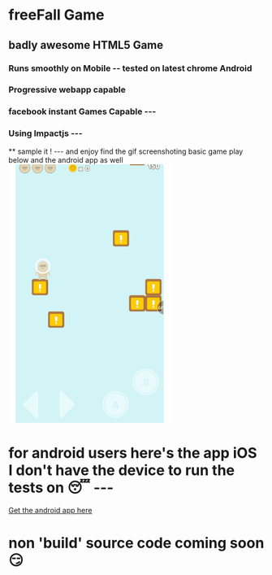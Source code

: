 # freeFall Game
## badly awesome HTML5 Game 
### Runs smoothly on Mobile -- tested on latest chrome Android
### Progressive webapp capable
### facebook instant Games Capable ---
### Using Impactjs ---

** sample it ! --- and enjoy
find the gif screenshoting basic game play below and the android app as well
![](demo.gif)
# for android users here's the app iOS I don't have the device to run the tests on 😴 ---
[Get the android app here](https://build.phonegap.com/apps/3653074/share)
# non 'build' source code coming soon 😏